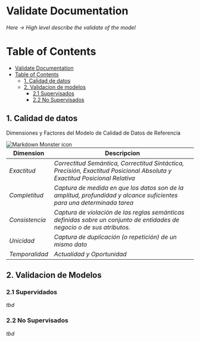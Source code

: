 # Validate Documentation

*Here -> High level describe the validate of the model*

# Table of Contents

- [Validate Documentation](#validate-documentation)
- [Table of Contents](#table-of-contents)
  - [1. Calidad de datos](#1-calidad-de-datos)
  - [2. Validacion de modelos](#2-validacion-de-modelos)
    - [2.1 Supervisados](#2.1-supervidados)
    - [2.2 No Supervisados](#2.2-no-supervisados)

## 1. Calidad de datos

Dimensiones y Factores del Modelo de Calidad de Datos de Referencia

<img src="../../docs/images/factores_calidad_datos.jpg"
     alt="Markdown Monster icon"
     style="float: left; margin-right: 10px;" />

|Dimension|Descripcion|
|-------|-------|
|*Exactitud*|*Correctitud Semántica, Correctitud Sintáctica, Precisión, Exactitud Posicional Absoluta y Exactitud Posicional Relativa*|
|*Completitud*|*Captura de medida en que los datos son de la amplitud, profundidad y alcance suficientes para una determinada tarea*|
|*Consistencia*|*Captura de violación de las reglas semánticas definidas sobre un conjunto de entidades de negocio o de sus atributos.*|
|*Unicidad*|*Captura de duplicación (o repetición) de un mismo dato*|
|*Temporalidad*|*Actualidad y Oportunidad*|

## 2. Validacion de Modelos
### 2.1 Supervidados
*tbd*

### 2.2 No Supervisados
*tbd*

